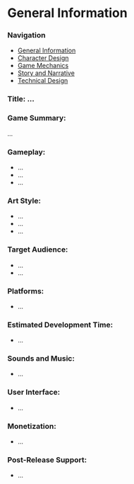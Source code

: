 # General Information
### Navigation
- [General Information](https://github.com/Alqw/action-adventure-docs/blob/main/README.md)
- [Character Design](https://github.com/Alqw/action-adventure-docs/blob/main/Character%20Design.md)
- [Game Mechanics](https://github.com/Alqw/action-adventure-docs/blob/main/Game%20Mechanics.md)
- [Story and Narrative](https://github.com/Alqw/action-adventure-docs/blob/main/Story%20and%20Narrative.md)
- [Technical Design](https://github.com/Alqw/action-adventure-docs/blob/main/Technical%20Design.md)

### Title: ...
### Game Summary:
...
### Gameplay:
- ...
- ...
- ...
### Art Style:
- ...
- ...
- ...
### Target Audience:
- ...
- ...
### Platforms:
- ...
### Estimated Development Time:
- ...
### Sounds and Music:
- ...
### User Interface:
- ...
### Monetization:
- ...
### Post-Release Support:
- ...

